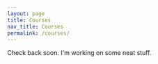 ```yaml
---
layout: page
title: Courses
nav_title: Courses
permalink: /courses/
---
```


Check back soon. I'm working on some neat stuff.